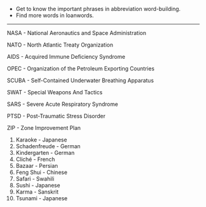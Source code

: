 * Get to know the important phrases in abbreviation word-building.
* Find more words in loanwords.

****

NASA - National Aeronautics and Space Administration

NATO - North Atlantic Treaty Organization

AIDS - Acquired Immune Deficiency Syndrome

OPEC - Organization of the Petroleum Exporting Countries

SCUBA - Self-Contained Underwater Breathing Apparatus

SWAT - Special Weapons And Tactics

SARS - Severe Acute Respiratory Syndrome



PTSD - Post-Traumatic Stress Disorder

ZIP - Zone Improvement Plan





1. Karaoke - Japanese
2. Schadenfreude - German
3. Kindergarten - German
4. Cliché - French
5. Bazaar - Persian
6. Feng Shui - Chinese
7. Safari - Swahili
8. Sushi - Japanese
9. Karma - Sanskrit
10. Tsunami - Japanese